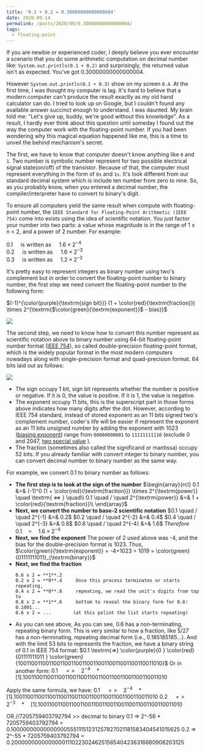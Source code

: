 ```yaml
---
title: '0.1 + 0.2 = 0.30000000000000004'
date: 2020-09-14
permalink: /posts/2020/09/0.30000000000000004/
tags:
  - floating-point
---
```

If you are newbie or experienced coder, I deeply believe you ever encounter a scenario that you do some arithmetic computation on decimal number like:
 `System.out.println(0.1 + 0.2)` and surprisingly, the returned value isn't as expected. You've got 0.30000000000000004. 

However `System.out.println(0.1 + 0.3)` show on my screen `0.4`. 
At the first time, I was thought my computer is lag. It's hard to believe that a modern computer can't produce the result exactly as my old hand calculator can do.
I tried to look up on Google, but I couldn't found any available answer succinct enough to understand. I was daunted. My brain told me: "Let's give up, buddy, we're good without this knowledge". 
As a result, I hardly ever think about this question until someday I found out the way the computer work with the floating-point number. 
If you had been wondering why this magical equation happened like me, this is a time to unveil the behind mechanism's secret.

The first, we have to know that computer doesn't know anything like `0` and `1`. Two number is symbolic number represent for two possible electrical signal state(on/off) of the transistor.
Because of that, the computer must represent everything in the form of `0s` and `1s`. It's look different from our standard decimal system which is include ten number from zero to nine. 
So, as you probably know, when you entered a decimal number, the compiler/interpreter have to convert to binary's digit.

To ensure all computers yield the same result when compute with floating-point number, the `IEEE Standard for Floating-Point Arithmetic (IEEE 754)` come into exists using the idea of scientific notation.
You just factor your number into two parts: a value whose magnitude is in the range of 1 ≤ n < 2, and a power of 2 number. For example:
            
$0.1 \quad \textrm{ is written as }  \quad 1.6 \times 2^{-4}$          
$0.2 \quad \textrm{ is written as }  \quad 1.6 \times 2^{-3}$   
$0.3 \quad \textrm{ is written as }  \quad 1.2 \times 2^{-2}$    

It's pretty easy to represent integers as binary number using two's complement but in order to convert the floating-point number to binary number, the first step we need convert the floating-point number to the following form: 

$(-1)^{\color{purple}{\textrm{sign bit}}} (1 + \color{red}{\textrm{fraction}})  \times 2^{\textrm{$\color{green}{\textrm{exponent}}$ - bias}}$

![](https://wikimedia.org/api/rest_v1/media/math/render/svg/5f677b27f52fcd521355049a560d53b5c01800e1)

The second step, we need to know how to convert this number represent as scientific notation above to binary number using 64-bit floating-point number format ([IEEE 754](https://en.wikipedia.org/wiki/IEEE_754)), so called double-precision floating-point format, which is the widely popular format in the most modern computers nowadays along with single-precision format and quad-precision format.
64 bits laid out as follows:
 
![](https://s3-ap-southeast-1.amazonaws.com/logbasex.github.io/images/IEEE754-64bit.png)

- The sign occupy 1 bit, sign bit represents whether the number is positive or negative. If it is 0, the value is positive. If it is 1, the value is negative.
- The exponent occupy 11 bits, this is the superscript part in those forms above indicates how many digits after the dot. However, according to IEEE 754 standard, instead of stored exponent as an 11 bits signed two's complement number, coder's life will be easier if represent the exponent as an 11 bits unsigned number by adding the exponent with 1023 ([biasing exponent](https://en.wikipedia.org/wiki/Exponent_bias)) range from `00000000001` to `11111111110` (exclude 0 and 2047, [two special value](https://en.wikipedia.org/wiki/IEEE_754-1985#Positive_and_negative_infinity) ).
- The fraction (sometimes also called the significand or mantissa) occupy 52 bits. If you already familiar with convert integer to binary number, you can convert decimal number to binary number as the same way.


For example, we convert 0.1 to binary number as follows: 
- **The first step is to look at the sign of the number**
    $\begin{array}{rcl}
  0.1 &=& (-1)^0 (1 + \color{red}{\textrm{fraction}}) \times 2^{\textrm{power}} \quad \textrm{ <=> } \quad\\
  0.1 \quad / \quad 2^{\textrm{power}} &=& 1 + \color{red}{\textrm{fraction}}\\
  \end{array}$
- **Next, we convert the number to base-2 scientific notation**
     $0.1 \quad / \quad 2^{-1} &=& 0.2$
     $0.2 \quad / \quad 2^{-2} &=& 0.4$
     $0.4 \quad / \quad 2^{-3} &=& 0.8$
     $0.8 \quad / \quad 2^{-4} &=& 1.6$
  $Therefore \quad 0.1 \quad = \quad 1.6 \times 2^{-4}$
-  **Next, we find the exponent**
The power of 2 used above was -4, and the bias for the double-precision format is 1023. Thus,   
$\color{green}{\textrm{exponent}} = -4+1023 = 1019 = \color{green}{01111111011}_{\textrm{binary}}$
- **Next, we find the fraction**
    ```
    0.6 x 2 = **1**.2
    0.2 x 2 = **0**.4     Once this process terminates or starts repeating,  
    0.4 x 2 = **0**.8     repeating, we read the unit's digits from top to 
    0.8 x 2 = **1**.6     bottom to reveal the binary form for 0.6: 0.1001...
    0.6 x 2 = ...        (at this polint the list starts repeating)    
    ```
- As you can see above, As you can see, 0.6 has a non-terminating, repeating binary form. This is very similar to how a fraction, like 5/27 has a non-terminating, repeating decimal form (i.e., 0.185185185...). And with the limit 53 bits to represents the fraction, we have a binary string of 0.1 in IEEE 754 format:
  $0.1 \textrm{=>} \color{purple}{0 } \color{red}{01111111011 } \color{green}{1001100110011001100110011001100110011001100110011010}$
  Or in another form: 
  $0.1 \quad => \quad 2^{-4} \quad * \quad [1].1001100110011001100110011001100110011001100110011010$
  

Apply the same formula, we have:
$0.1 \quad => \quad 2^{-4} \quad * \quad [1].1001100110011001100110011001100110011001100110011010$
$0.2 \quad => \quad 2^{-3} \quad * \quad [1].1001100110011001100110011001100110011001100110011010$

OR
//7205759403792794 >> decimal to binary
0.1 => 2^-56 * 7205759403792794 = 0.1000000000000000055511151231257827021181583404541015625
0.2 => 2^-55 * 7205759403792794 = 0.200000000000000011102230246251565404236316680908203125

